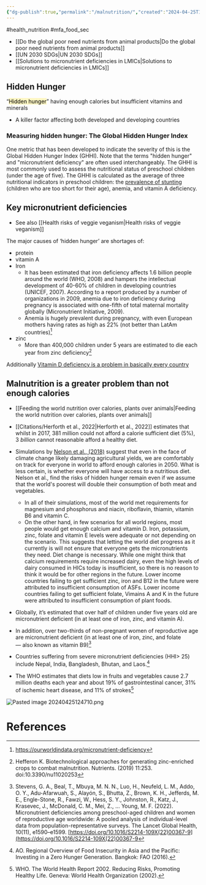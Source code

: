 ```yaml
---
{"dg-publish":true,"permalink":"/malnutrition/","created":"2024-04-25T12:47:11.000+01:00","updated":"2025-10-10T23:44:14.593+01:00"}
---
```


#health_nutrition #mfa_food_sec 

- [[Do the global poor need nutrients from animal products\|Do the global poor need nutrients from animal products]]
- [[UN 2030 SDGs\|UN 2030 SDGs]]
- [[Solutions to micronutrient deficiencies in LMICs\|Solutions to micronutrient deficiencies in LMICs]]

## Hidden Hunger
“<mark style="background: #FFF3A3A6;">Hidden hunger</mark>” having enough calories but insufficient vitamins and minerals
- A killer factor affecting both developed and developing countries
### Measuring hidden hunger: The Global Hidden Hunger Index
One metric that has been developed to indicate the severity of this is the Global Hidden Hunger Index (GHHI). Note that the terms "hidden hunger" and "micronutrient deficiency" are often used interchangeably. The GHHI is most commonly used to assess the nutritional status of preschool children (under the age of five). The GHHI is calculated as the average of three nutritional indicators in preschool children: the [prevalence of stunting](https://ourworldindata.org/hunger-and-undernourishment) (children who are too short for their age), anemia, and vitamin A deficiency.
## Key micronutrient deficiencies
- See also [[Health risks of veggie veganism\|Health risks of veggie veganism]]

The major causes of ‘hidden hunger’ are shortages of: 
- protein
- vitamin A
- Iron
	- It has been estimated that iron deficiency affects 1.6 billion people around the world (WHO, 2008) and hampers the intellectual development of 40-60% of children in developing countries (UNICEF, 2007). According to a report produced by a number of organizations in 2009, anemia due to iron deficiency during pregnancy is associated with one-fifth of total maternal mortality globally (Micronutrient Initiative, 2009).
	- Anemia is hugely prevalent during pregnancy, with even European mothers having rates as high as 22% (not better than LatAm countries)[^7]
- zinc
	- More than 400,000 children under 5 years are estimated to die each year from zinc deficiency[^3]

Additionally [Vitamin D deficiency is a problem in basically every country](https://www.sciencedirect.com/science/article/abs/pii/S0960076013002331)
## Malnutrition is a greater problem than not enough calories
- [[Feeding the world nutrition over calories, plants over animals\|Feeding the world nutrition over calories, plants over animals]]
- [[Citations/Herforth et al., 2022\|Herforth et al., 2022]] estimates that whilst in 2017, 381 million could not afford a calorie sufficient diet (5%), 3 *billion* cannot reasonable afford a healthy diet.
- Simulations by [Nelson et al., (2018)](https://www.nature.com/articles/s41893-018-0192-z) suggest that even in the face of climate change likely damaging agricultural yields, we are comfortably on track for everyone in world to afford enough calories in 2050. What is less certain, is whether everyone will have access to a nutritious diet. Nelson et al., find the risks of hidden hunger remain even if we assume that the world's poorest will double their consumption of both meat and vegetables. 
	- In all of their simulations, most of the world met requirements for magnesium and phosphorus and niacin, riboflavin, thiamin, vitamin B6 and vitamin C. 
	- On the other hand, in few scenarios for all world regions, most people would get enough calcium and vitamin D. Iron, potassium, zinc, folate and vitamin E levels were adequate or not depending on the scenario. This suggests that letting the world diet progress as it currently is will not ensure that everyone gets the micronutrients they need. Diet change is necessary. While one might think that calcium requirements require increased dairy, even the high levels of dairy consumed in HICs today is insufficient, so there is no reason to think it would be for other regions in the future. Lower income countries failing to get sufficient zinc, iron and B12 in the future were attributed to insufficient consumption of ASFs. Lower income countries failing to get sufficient folate, Vimains A and K in the future were attributed to insufficient consumption of plant foods.

- Globally, it’s estimated that over half of children under five years old are micronutrient deficient (in at least one of iron, zinc, and vitamin A). 
- In addition, over two-thirds of non-pregnant women of reproductive age are micronutrient deficient (in at least one of iron, zinc, and folate — also known as vitamin B9)[^6]
- Countries suffering from severe micronutrient deficiencies (HHI> 25) include Nepal, India, Bangladesh, Bhutan, and Laos.[^1] 
- The WHO estimates that diets low in fruits and vegetables cause 2.7 million deaths each year and about 19% of gastrointestinal cancer, 31% of ischemic heart disease, and 11% of strokes[^2]

![Pasted image 20240425124710.png](/img/user/Pasted%20image%2020240425124710.png)
# References
[^1]: AO. Regional Overview of Food Insecurity in Asia and the Pacific: Investing in a Zero Hunger Generation. Bangkok: FAO (2016).
[^2]: WHO. The World Health Report 2002. Reducing Risks, Promoting Healthy Life. Geneva: World Health Organization (2002).
[^3]: Hefferon K. Biotechnological approaches for generating zinc-enriched crops to combat malnutrition. Nutrients. (2019) 11:253. doi:10.3390/nu11020253
[^4]: https://www.semanticscholar.org/paper/Lentil-and-Kale%3A-Complementary-Nutrient-Rich-Whole-Migliozzi-Thavarajah/93b7143efc89ae42945b3f285723d605d22a5883
[^6]: Stevens, G. A., Beal, T., Mbuya, M. N. N., Luo, H., Neufeld, L. M., Addo, O. Y., Adu-Afarwuah, S., Alayón, S., Bhutta, Z., Brown, K. H., Jefferds, M. E., Engle-Stone, R., Fawzi, W., Hess, S. Y., Johnston, R., Katz, J., Krasevec, J., McDonald, C. M., Mei, Z., … Young, M. F. (2022). Micronutrient deficiencies among preschool-aged children and women of reproductive age worldwide: A pooled analysis of individual-level data from population-representative surveys. The Lancet Global Health, 10(11), e1590–e1599. [https://doi.org/10.1016/S2214-109X(22)00367-9](https://doi.org/10.1016/S2214-109X(22)00367-9
[^7]: https://ourworldindata.org/micronutrient-deficiency